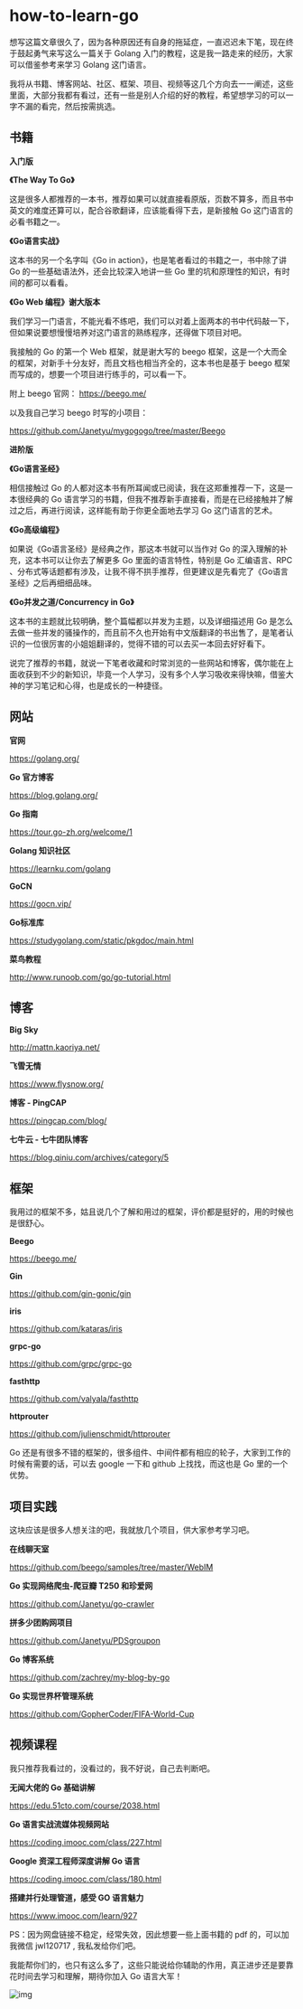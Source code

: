 # how-to-learn-go
想写这篇文章很久了，因为各种原因还有自身的拖延症，一直迟迟未下笔，现在终于鼓起勇气来写这么一篇关于 Golang 入门的教程，这是我一路走来的经历，大家可以借鉴参考来学习 Golang 这门语言。



我将从书籍、博客网站、社区、框架、项目、视频等这几个方向去一一阐述，这些里面，大部分我都有看过，还有一些是别人介绍的好的教程，希望想学习的可以一字不漏的看完，然后按需挑选。



## 书籍

**入门版**



**《The Way To Go》**

这是很多人都推荐的一本书，推荐如果可以就直接看原版，页数不算多，而且书中英文的难度还算可以，配合谷歌翻译，应该能看得下去，是新接触 Go 这门语言的必看书籍之一。



**《Go语言实战》**

这本书的另一个名字叫《Go in action》，也是笔者看过的书籍之一，书中除了讲 Go 的一些基础语法外，还会比较深入地讲一些 Go 里的坑和原理性的知识，有时间的都可以看看。



**《Go Web 编程》谢大版本**

我们学习一门语言，不能光看不练吧，我们可以对着上面两本的书中代码敲一下，但如果说要想慢慢培养对这门语言的熟练程序，还得做下项目对吧。



我接触的 Go 的第一个 Web 框架，就是谢大写的 beego 框架，这是一个大而全的框架，对新手十分友好，而且文档也相当齐全的，这本书也是基于 beego 框架而写成的，想要一个项目进行练手的，可以看一下。

附上 beego 官网： https://beego.me/

以及我自己学习 beego 时写的小项目： 

https://github.com/Janetyu/mygogogo/tree/master/Beego



**进阶版**



**《Go语言圣经》**

相信接触过 Go 的人都对这本书有所耳闻或已阅读，我在这郑重推荐一下，这是一本很经典的 Go 语言学习的书籍，但我不推荐新手直接看，而是在已经接触并了解过之后，再进行阅读，这样能有助于你更全面地去学习 Go 这门语言的艺术。



**《Go高级编程》**

如果说《Go语言圣经》是经典之作，那这本书就可以当作对 Go 的深入理解的补充，这本书可以让你去了解更多 Go 里面的语言特性，特别是 Go 汇编语言、RPC 、分布式等话题都有涉及，让我不得不拱手推荐，但更建议是先看完了《Go语言圣经》之后再细细品味。



**《Go并发之道/Concurrency in Go》**

这本书的主题就比较明确，整个篇幅都以并发为主题，以及详细描述用 Go 是怎么去做一些并发的骚操作的，而且前不久也开始有中文版翻译的书出售了，是笔者认识的一位很厉害的小姐姐翻译的，觉得不错的可以去买一本回去好好看下。



说完了推荐的书籍，就说一下笔者收藏和时常浏览的一些网站和博客，偶尔能在上面收获到不少的新知识，毕竟一个人学习，没有多个人学习吸收来得快嘛，借鉴大神的学习笔记和心得，也是成长的一种捷径。



## 网站

**官网**

https://golang.org/



**Go 官方博客**

https://blog.golang.org/



**Go 指南**

https://tour.go-zh.org/welcome/1



**Golang 知识社区**

https://learnku.com/golang



**GoCN**

https://gocn.vip/



**Go标准库**

https://studygolang.com/static/pkgdoc/main.html



**菜鸟教程**

http://www.runoob.com/go/go-tutorial.html



## 博客

**Big Sky**

http://mattn.kaoriya.net/



**飞雪无情**

https://www.flysnow.org/



**博客 - PingCAP**

https://pingcap.com/blog/



**七牛云 - 七牛团队博客**

https://blog.qiniu.com/archives/category/5



## 框架

我用过的框架不多，姑且说几个了解和用过的框架，评价都是挺好的，用的时候也是很舒心。



**Beego**

https://beego.me/



**Gin**

https://github.com/gin-gonic/gin



**iris**

https://github.com/kataras/iris



**grpc-go**

https://github.com/grpc/grpc-go



**fasthttp**

https://github.com/valyala/fasthttp



**httprouter**

https://github.com/julienschmidt/httprouter



Go 还是有很多不错的框架的，很多组件、中间件都有相应的轮子，大家到工作的时候有需要的话，可以去 google 一下和 github 上找找，而这也是 Go 里的一个优势。



## 项目实践

这块应该是很多人想关注的吧，我就放几个项目，供大家参考学习吧。



**在线聊天室**

https://github.com/beego/samples/tree/master/WebIM



**Go 实现网络爬虫-爬豆瓣 T250 和珍爱网**

https://github.com/Janetyu/go-crawler



**拼多少团购网项目**

https://github.com/Janetyu/PDSgroupon



**Go 博客系统**

https://github.com/zachrey/my-blog-by-go



**Go 实现世界杯管理系统**

https://github.com/GopherCoder/FIFA-World-Cup



## 视频课程

我只推荐我看过的，没看过的，我不好说，自己去判断吧。



**无闻大佬的 Go 基础讲解**

https://edu.51cto.com/course/2038.html



**Go 语言实战流媒体视频网站**

https://coding.imooc.com/class/227.html



**Google 资深工程师深度讲解 Go 语言**

https://coding.imooc.com/class/180.html



**搭建并行处理管道，感受 GO 语言魅力**

https://www.imooc.com/learn/927



PS：因为网盘链接不稳定，经常失效，因此想要一些上面书籍的 pdf 的，可以加我微信 jwl120717 , 我私发给你们吧。



我能帮你们的，也只有这么多了，这些只能说给你辅助的作用，真正进步还是要靠花时间去学习和理解，期待你加入 Go 语言大军！



![img](https://mmbiz.qpic.cn/mmbiz_jpg/QhiaEpmLXYbnwcI7oNM1fdVibKoLM3yQM8WqndjtbDmcLsIib9JvBzINzkyZyTSEqibXTPMQxYEic9HyibfnibQnLsftw/640?wx_fmt=jpeg)